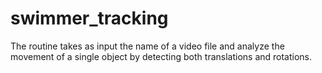 # swimmer_tracking
The routine takes as input the name of a video file and analyze the movement of a single object by detecting both translations and rotations.
